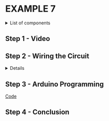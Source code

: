 # EXAMPLE 7

<details>
  <summary>
    List of components
  </summary>
  
  
  1. Arduino
  2. Two LEDs
  3. Two resistors
  4. Breadboard
  5. Jumpers
</details>

## Step 1 - Video

[]()

## Step 2 - Wiring the Circuit

<details>
  <summary>Details</summary>
  
  <img src="/Images/EDS-GPIO_E7.png" height="280">  <img src="/Images/IMG_20201108_124849.jpg" height="280">
  ![](/Images/EDS-GPIO_E7.png) 
  ![](/Images/IMG_20201108_124849.jpg)
</details>

## Step 3 - Arduino Programming

[Code](https://github.com/muhdman/MCTE4342-ESD/edit/main/Week4-GPIO/Example_7/Example_7.ino)

## Step 4 - Conclusion
